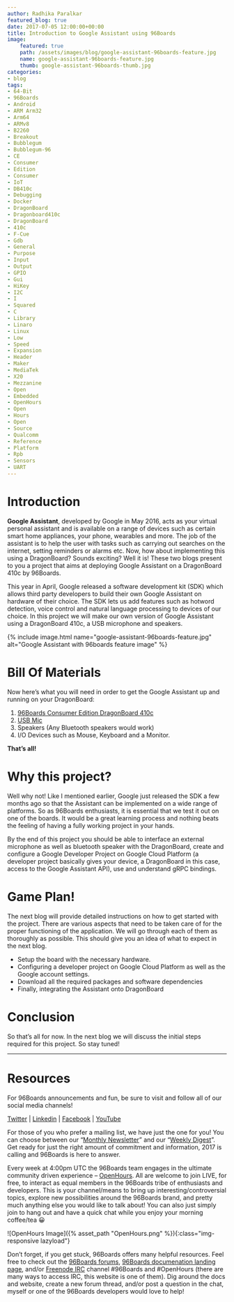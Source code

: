 ```yaml
---
author: Radhika Paralkar
featured_blog: true
date: 2017-07-05 12:00:00+00:00
title: Introduction to Google Assistant using 96Boards
image:
    featured: true
    path: /assets/images/blog/google-assistant-96boards-feature.jpg
    name: google-assistant-96boards-feature.jpg
    thumb: google-assistant-96boards-thumb.jpg
categories:
- blog
tags:
- 64-Bit
- 96Boards
- Android
- ARM Arm32
- Arm64
- ARMv8
- B2260
- Breakout
- Bubblegum
- Bubblegum-96
- CE
- Consumer
- Edition
- Consumer
- IoT
- DB410c
- Debugging
- Docker
- DragonBoard
- Dragonboard410c
- DragonBoard
- 410c
- F-Cue
- Gdb
- General
- Purpose
- Input
- Output
- GPIO
- Gui
- HiKey
- I2C
- I
- Squared
- C
- Library
- Linaro
- Linux
- Low
- Speed
- Expansion
- Header
- Maker
- MediaTek
- X20
- Mezzanine
- Open
- Embedded
- OpenHours
- Open
- Hours
- Open
- Source
- Qualcomm
- Reference
- Platform
- Rpb
- Sensors
- UART
---
```

# **Introduction**

**Google Assistant**, developed by Google in May 2016, acts as your virtual personal assistant and is available on a range of devices such as certain smart home appliances, your phone, wearables and more. The job of the assistant is to help the user with tasks such as carrying out searches on the internet, setting reminders or alarms etc. Now, how about implementing this using a DragonBoard? Sounds exciting? Well it is! These two blogs present to you a project that aims at deploying Google Assistant on a DragonBoard 410c by 96Boards.

This year in April, Google released a software development kit (SDK) which allows third party developers to build their own Google Assistant on hardware of their choice. The SDK lets us add features such as hotword detection, voice control and natural language processing to devices of our choice. In this project we will make our own version of Google Assistant using a DragonBoard 410c, a USB microphone and speakers.


{% include image.html name="google-assistant-96boards-feature.jpg" alt="Google Assistant with 96boards feature image" %}

# **Bill Of Materials**

Now here’s what you will need in order to get the Google Assistant up and running on your DragonBoard:

1.  [96Boards Consumer Edition DragonBoard 410c](/product/dragonboard410c/)
2.  [USB Mic](https://www.amazon.com/Kinobo-Microphone-Desktop-Recognition-Software/dp/B00IR8R7WQ/ref=sr_1_1?s=pc&ie=UTF8&qid=1497040889&sr=1-1&keywords=adafruit+usb+microphone)
3.  Speakers (Any Bluetooth speakers would work)
4.  I/O Devices such as Mouse, Keyboard and a Monitor.

**That’s all!**

# **Why this project?**

Well why not! Like I mentioned earlier, Google just released the SDK a few months ago so that the Assistant can be implemented on a wide range of platforms. So as 96Boards enthusiasts, it is essential that we test it out on one of the boards. It would be a great learning process and nothing beats the feeling of having a fully working project in your hands.

By the end of this project you should be able to interface an external microphone as well as bluetooth speaker with the DragonBoard, create and configure a Google Developer Project on Google Cloud Platform (a developer project basically gives your device, a DragonBoard in this case, access to the Google Assistant API), use and understand gRPC bindings.

# **Game Plan!**

The next blog will provide detailed instructions on how to get started with the project. There are various aspects that need to be taken care of for the proper functioning of the application. We will go through each of them as thoroughly as possible. This should give you an idea of what to expect in the next blog.

* Setup the board with the necessary hardware.
* Configuring a developer project on Google Cloud Platform as well as the Google account settings.
* Download all the required packages and software dependencies
* Finally, integrating the Assistant onto DragonBoard

# **Conclusion**

So that’s all for now. In the next blog we will discuss the initial steps required for this project. So stay tuned!

* * *

# Resources

For 96Boards announcements and fun, be sure to visit and follow all of our social media channels!

[Twitter](https://twitter.com/96Boards) &#124; [Linkedin](https://www.linkedin.com/company/6637095?trk=tyah&trkInfo=clickedVertical%3Ashowcase%2CclickedEntityId%3A6637095%2Cidx%3A1-1-1%2CtarId%3A1483603913878%2Ctas%3A96boards) &#124; [Facebook](https://www.facebook.com/96Boards/) &#124; [YouTube](https://www.youtube.com/c/96boards)

For those of you who prefer a mailing list, we have just the one for you! You can choose between our “[Monthly Newsletter](/newsletter/)” and our “[Weekly Digest](/newsletter/digest/)”. Get ready for just the right amount of commitment and information, 2017 is calling and 96Boards is here to answer.

Every week at 4:00pm UTC the 96Boards team engages in the ultimate community driven experience – [OpenHours](/openhours/). All are welcome to join LIVE, for free, to interact as equal members in the 96Boards tribe of enthusiasts and developers. This is your channel/means to bring up interesting/controversial topics, explore new possibilities around the 96Boards brand, and pretty much anything else you would like to talk about! You can also just simply join to hang out and have a quick chat while you enjoy your morning coffee/tea 😀

![OpenHours Image]({% asset_path "OpenHours.png" %}){:class="img-responsive lazyload"}

Don’t forget, if you get stuck, 96Boards offers many helpful resources. Feel free to check out the [96Boards forums](https://discuss.96boards.org/), [96Boards documenation landing page](https://github.com/96boards/documentation/), and/or [Freenode IRC](http://webchat.freenode.net/?channels=%2396boards) channel #96Boards and #OpenHours (there are many ways to access IRC, this website is one of them). Dig around the docs and website, create a new forum thread, and/or post a question in the chat, myself or one of the 96Boards developers would love to help!
